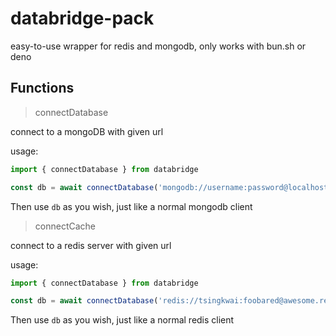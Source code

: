 # databridge-pack

easy-to-use wrapper for redis and mongodb, only works with bun.sh or deno

## Functions

> connectDatabase

connect to a mongoDB with given url

usage:

```typescript
import { connectDatabase } from databridge

const db = await connectDatabase('mongodb://username:password@localhost:27017')
```

Then use `db` as you wish, just like a normal mongodb client

> connectCache

connect to a redis server with given url

usage:

```typescript
import { connectDatabase } from databridge

const db = await connectDatabase('redis://tsingkwai:foobared@awesome.redis.server:6380')
```

Then use `db` as you wish, just like a normal redis client